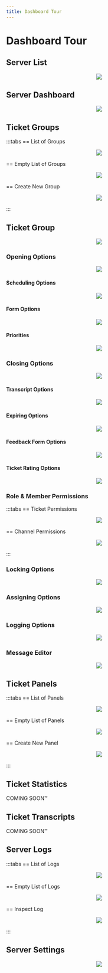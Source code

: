 ```yaml
---
title: Dashboard Tour
---
```


# Dashboard Tour

## Server List

<p align="center">
  <img src="/images/server_list.webp" loading="lazy" class="rounded-md" />
</p>


## Server Dashboard

<p align="center">
  <img src="/images/server_dashboard.webp" loading="lazy" class="rounded-md" />
</p>

## Ticket Groups

:::tabs
== List of Groups

<p align="center">
  <img src="/images/groups.webp" loading="lazy" class="rounded-md" />
</p>

== Empty List of Groups

<p align="center">
  <img src="/images/groups_empty.webp" loading="lazy" class="rounded-md" />
</p>

== Create New Group

<p align="center">
  <img src="/images/group_create.webp" loading="lazy" class="rounded-md" />
</p>

:::

## Ticket Group

<p align="center">
  <img src="/images/group.webp" loading="lazy" class="rounded-md" />
</p>


### Opening Options 

<p align="center">
  <img src="/images/group_opening.webp" loading="lazy" class="rounded-md" />
</p>

#### Scheduling Options

<p align="center">
  <img src="/images/group_scheduling.webp" loading="lazy" class="rounded-md" />
</p>

#### Form Options

<p align="center">
  <img src="/images/group_form.webp" loading="lazy" class="rounded-md" />
</p>

#### Priorities

<p align="center">
  <img src="/images/group_priorities.webp" loading="lazy" class="rounded-md" />
</p>

### Closing Options 

<p align="center">
  <img src="/images/group_closing.webp" loading="lazy" class="rounded-md" />
</p>

#### Transcript Options

<p align="center">
  <img src="/images/group_transcripts.webp" loading="lazy" class="rounded-md" />
</p>

#### Expiring Options

<p align="center">
  <img src="/images/group_expire.webp" loading="lazy" class="rounded-md" />
</p>

#### Feedback Form Options

<p align="center">
  <img src="/images/group_feedback.webp" loading="lazy" class="rounded-md" />
</p>

#### Ticket Rating Options

<p align="center">
  <img src="/images/group_rating.webp" loading="lazy" class="rounded-md" />
</p>

### Role & Member Permissions

:::tabs
== Ticket Permissions

<p align="center">
  <img src="/images/group_perms.webp" loading="lazy" class="rounded-md" />
</p>

== Channel Permissions

<p align="center">
  <img src="/images/group_perms_chan.webp" loading="lazy" class="rounded-md" />
</p>

:::

### Locking Options

<p align="center">
  <img src="/images/group_locking.webp" loading="lazy" class="rounded-md" />
</p>

### Assigning Options

<p align="center">
  <img src="/images/group_assign.webp" loading="lazy" class="rounded-md" />
</p>

### Logging Options

<p align="center">
  <img src="/images/group_log.webp" loading="lazy" class="rounded-md" />
</p>

### Message Editor

<p align="center">
  <img src="/images/group_message_editor.webp" loading="lazy" class="rounded-md" />
</p>

## Ticket Panels
  
:::tabs
== List of Panels

<p align="center">
  <img src="/images/panels.webp" loading="lazy" class="rounded-md" />
</p>

== Empty List of Panels

<p align="center">
  <img src="/images/panels_empty.webp" loading="lazy" class="rounded-md" />
</p>

== Create New Panel

<p align="center">
  <img src="/images/panel_create.webp" loading="lazy" class="rounded-md" />
</p>

:::

## Ticket Statistics

COMING SOON:tm:

## Ticket Transcripts

COMING SOON:tm:

## Server Logs

:::tabs
== List of Logs

<p align="center">
  <img src="/images/logs.webp" loading="lazy" class="rounded-md" />
</p>

== Empty List of Logs

<p align="center">
  <img src="/images/logs_empty.webp" loading="lazy" class="rounded-md" />
</p>

== Inspect Log

<p align="center">
  <img src="/images/log_inspect.webp" loading="lazy" class="rounded-md" />
</p>

:::

## Server Settings

<p align="center">
  <img src="/images/server_settings.webp" loading="lazy" class="rounded-md" />
</p>
